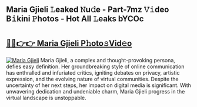 ## Maria Gjieli 𝙻eaked 𝙽u𝚍e - Part-7mz 𝚅𝚒deo B𝚒kini 𝙿hotos - Hot All 𝙻eaks bYCOc

# <h2><a href="http://ld1i6t.urlbe.top/?page=Maria+Gjieli">🔗🔗👉👉 Maria Gjieli P𝚑oto𝚜Vid𝚎o</a></h2>

[![Maria Gjieli](https://i.imgur.com/eBuTRDB.gif)](http://ld1i6t.urlbe.top/?page=Maria+Gjieli)
Maria Gjieli, a complex and thought-provoking persona, defies easy definition. Her groundbreaking style of online communication has enthralled and infuriated critics, igniting debates on privacy, artistic expression, and the evolving nature of virtual communities. Despite the uncertainty of her next steps, her impact on digital media is significant. With unwavering dedication and undeniable charm, Maria Gjieli progress in the virtual landscape is unstoppable.
